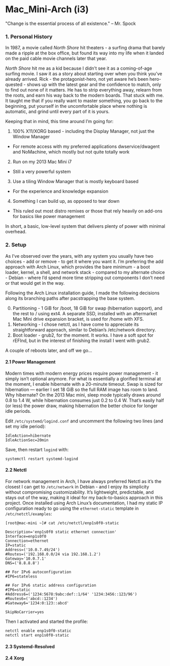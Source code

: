 # Mac_Mini-Arch (i3)
"Change is the essential process of all existence." – Mr. Spock


### 1. Personal History

In 1987, a movie called *North Shore* hit theaters - a surfing drama that barely made a ripple at the box office, but found its way into my life when it landed on the paid cable movie channels later that year.

*North Shore* hit me as a kid because I didn’t see it as a coming-of-age surfing movie. I saw it as a story about starting over when you think you’ve already arrived. Rick - the protagonist-hero, not yet aware he’s been hero-quested - shows up with the latest gear and the confidence to match, only to find out none of it matters. He has to strip everything away, relearn from the roots, and earn his way back to the modern boards. That stuck with me. It taught me that if you really want to master something, you go back to the beginning, put yourself in the uncomfortable place where nothing is automatic, and grind until every part of it is yours.

Keeping that in mind, this time around I’m going for:  

1.  100% X11/XORG based - including the Display Manager, not just the Window Manager  
- For remote access with my preferred applications dwservice/dwagent and NoMachine, which mostly but not quite totally work  
2.  Run on my 2013 Mac Mini i7  
- Still a very powerful system  
3.  Use a tiling Window Manager that is mostly keyboard based  
- For the experience and knowledge expansion  
4.  Something I can build up, as opposed to tear down  
- This ruled out most distro remixes or those that rely heavily on add-ons for basics like power management  

In short, a basic, low-level system that delivers plenty of power with minimal overhead.


### 2. Setup

As I’ve observed over the years, with any system you usually have two choices - add or remove - to get it where you want it. I’m preferring the add approach with Arch Linux, which provides the bare minimum - a boot loader, kernel, a shell, and network stack - compared to my alternate choice - Debian - where I’d spend more time stripping out components I don’t need or that would get in the way.

Following the Arch Linux installation guide, I made the following decisions along its branching paths after pacstrapping the base system.

0. Partitioning - 1 GiB for /boot, 18 GiB for swap (hibernation support), and the rest to / using ext4. A separate SSD, installed with an aftermarket Mac Mini drive expansion bracket, is used for /home with XFS.  
1. Networking - I chose netctl, as I have come to appreciate its straightforward approach, similar to Debian’s /etc/network directory.  
2. Boot loader - grub2, for the moment. It works. I have a soft spot for rEFInd, but in the interest of finishing the install I went with grub2.

A couple of reboots later, and off we go...

#### 2.1 Power Management

Modern times with modern energy prices require power management - it simply isn’t optional anymore.  For what is essentially a glorified terminal at the moment, I enable hibernate with a 20-minute timeout. Swap is sized for hibernation — earlier I set 18 GiB so the full RAM image has room to land.  Why hibernate?  On the 2013 Mac mini, sleep mode typically draws around 0.8 to 1.4 W, while hibernation consumes just 0.2 to 0.4 W. That’s easily half (or less) the power draw, making hibernation the better choice for longer idle periods.

Edit `/etc/systemd/logind.conf` and uncomment the following two lines (and set my idle period):

```
IdleAction=hibernate
IdleActionSec=20min
```

Save, then restart `logind` with:

```
systemctl restart systemd-logind
```

#### 2.2 Netctl

For network management in Arch, I have always preferred Netctl as it’s the closest I can get to `/etc/network` in Debian - and I enjoy its simplicity without compromising customizability. It’s lightweight, predictable, and stays out of the way, making it ideal for my back-to-basics approach in this project. Once installed using Arch Linux’s documentation, I had my static IP configuration ready to go using the `ethernet-static` template in `/etc/netctl/examples`:

```
[root@mac-mini ~]# cat /etc/netctl/enp1s0f0-static

Description='enp1s0f0 static ethernet connection'
Interface=enp1s0f0
Connection=ethernet
IP=static
Address=('10.0.7.49/24')
#Routes=('192.168.0.0/24 via 192.168.1.2')
Gateway='10.0.7.1'
DNS=('8.8.8.8')

## For IPv6 autoconfiguration
#IP6=stateless

## For IPv6 static address configuration
#IP6=static
#Address6=('1234:5678:9abc:def::1/64' '1234:3456::123/96')
#Routes6=('abcd::1234')
#Gateway6='1234:0:123::abcd'

SkipNoCarrier=yes
```

Then I activated and started the profile:

```
netctl enable enp1s0f0-static
netctl start enp1s0f0-static
```

#### 2.3 Systemd-Resolved


#### 2.4 Xorg

